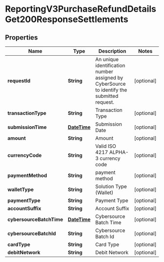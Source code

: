 
# ReportingV3PurchaseRefundDetailsGet200ResponseSettlements

## Properties
Name | Type | Description | Notes
------------ | ------------- | ------------- | -------------
**requestId** | **String** | An unique identification number assigned by CyberSource to identify the submitted request. |  [optional]
**transactionType** | **String** | Transaction Type |  [optional]
**submissionTime** | [**DateTime**](DateTime.md) | Submission Date |  [optional]
**amount** | **String** | Amount |  [optional]
**currencyCode** | **String** | Valid ISO 4217 ALPHA-3 currency code |  [optional]
**paymentMethod** | **String** | payment method |  [optional]
**walletType** | **String** | Solution Type (Wallet) |  [optional]
**paymentType** | **String** | Payment Type |  [optional]
**accountSuffix** | **String** | Account Suffix |  [optional]
**cybersourceBatchTime** | [**DateTime**](DateTime.md) | Cybersource Batch Time |  [optional]
**cybersourceBatchId** | **String** | Cybersource Batch Id |  [optional]
**cardType** | **String** | Card Type |  [optional]
**debitNetwork** | **String** | Debit Network |  [optional]




